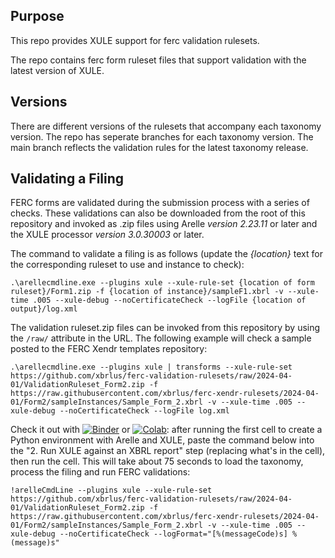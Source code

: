 ## Purpose

This repo provides XULE support for ferc validation rulesets.

The repo contains ferc form ruleset files that support validation with the latest version of XULE.

## Versions
There are different versions of the rulesets that accompany each taxonomy version.  The repo has seperate branches for each taxonomy version.  The main branch reflects the validation rules for the latest taxonomy release.

## Validating a Filing
FERC forms are validated during the submission process with a series of checks.  These validations can also be downloaded from the root of this repository and invoked as .zip files using Arelle *version 2.23.11* or later and the XULE processor *version 3.0.30003* or later. 

The command to validate a filing is as follows (update the _{location}_ text for the corresponding ruleset to use and instance to check):

`.\arellecmdline.exe --plugins xule --xule-rule-set {location of form ruleset}/Form1.zip -f {location of instance}/sampleF1.xbrl -v --xule-time .005 --xule-debug --noCertificateCheck --logFile {location of output}/log.xml`

The validation ruleset.zip files can be invoked from this repository by using the `/raw/` attribute in the URL. The following example will check a sample posted to the FERC Xendr templates repository:

`.\arellecmdline.exe --plugins xule | transforms --xule-rule-set https://github.com/xbrlus/ferc-validation-rulesets/raw/2024-04-01/ValidationRuleset_Form2.zip -f https://raw.githubusercontent.com/xbrlus/ferc-xendr-rulesets/2024-04-01/Form2/sampleInstances/Sample_Form_2.xbrl -v --xule-time .005 --xule-debug --noCertificateCheck --logFile log.xml`

Check it out with [![Binder](https://mybinder.org/badge_logo.svg)](https://mybinder.org/v2/gh/xbrlus/xule/jupyter?filepath=sample.ipynb) or [![Colab](https://colab.research.google.com/assets/colab-badge.svg)](https://colab.research.google.com/github/xbrlus/xule/blob/jupyter/sample-colab.ipynb): after running the first cell to create a Python environment with Arelle and XULE, paste the command below into the "2. Run XULE against an XBRL report" step (replacing what's in the cell), then run the cell. This will take about 75 seconds to load the taxonomy, process the filing and run FERC validations:

`!arelleCmdLine --plugins xule --xule-rule-set https://github.com/xbrlus/ferc-validation-rulesets/raw/2024-04-01/ValidationRuleset_Form2.zip -f https://raw.githubusercontent.com/xbrlus/ferc-xendr-rulesets/2024-04-01/Form2/sampleInstances/Sample_Form_2.xbrl -v --xule-time .005 --xule-debug --noCertificateCheck --logFormat="[%(messageCode)s] %(message)s"`
